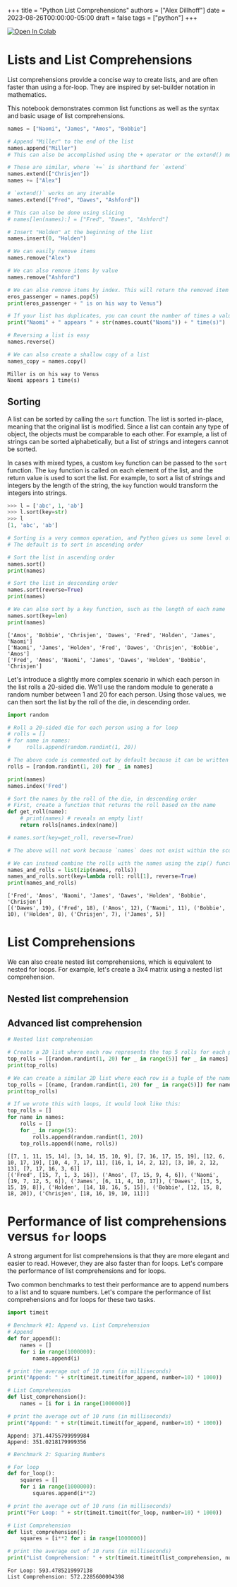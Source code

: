 +++
title = "Python List Comprehensions"
authors = ["Alex Dillhoff"]
date = 2023-08-26T00:00:00-05:00
draft = false
tags = ["python"]
+++

<a target="_blank" href="https://colab.research.google.com/github/ajdillhoff/python-examples/blob/main/basics/list_comprehensions.ipynb">
  <img src="https://colab.research.google.com/assets/colab-badge.svg" alt="Open In Colab"/>
</a>

# Lists and List Comprehensions

List comprehensions provide a concise way to create lists, and are often faster than using a for-loop. They are inspired by set-builder notation in mathematics.

This notebook demonstrates common list functions as well as the syntax and basic usage of list comprehensions.


```python
names = ["Naomi", "James", "Amos", "Bobbie"]

# Append "Miller" to the end of the list
names.append("Miller")
# This can also be accomplished using the + operator or the extend() method

# These are similar, where `+=` is shorthand for `extend`
names.extend(["Chrisjen"])
names += ["Alex"]

# `extend()` works on any iterable
names.extend(["Fred", "Dawes", "Ashford"])

# This can also be done using slicing
# names[len(names):] = ["Fred", "Dawes", "Ashford"]

# Insert "Holden" at the beginning of the list
names.insert(0, "Holden")

# We can easily remove items
names.remove("Alex")

# We can also remove items by value
names.remove("Ashford")

# We can also remove items by index. This will return the removed item
eros_passenger = names.pop(5)
print(eros_passenger + " is on his way to Venus")

# If your list has duplicates, you can count the number of times a value appears
print("Naomi" + " appears " + str(names.count("Naomi")) + " time(s)")

# Reversing a list is easy
names.reverse()

# We can also create a shallow copy of a list
names_copy = names.copy()
```

    Miller is on his way to Venus
    Naomi appears 1 time(s)


## Sorting

A list can be sorted by calling the `sort` function. The list is sorted in-place, meaning that the original list is modified. Since a list can contain any type of object, the objects must be comparable to each other. For example, a list of strings can be sorted alphabetically, but a list of strings and integers cannot be sorted.

In cases with mixed types, a custom `key` function can be passed to the `sort` function. The `key` function is called on each element of the list, and the return value is used to sort the list. For example, to sort a list of strings and integers by the length of the string, the `key` function would transform the integers into strings.

```python
>>> l = ['abc', 1, 'ab']
>>> l.sort(key=str)
>>> l
[1, 'abc', 'ab']
```


```python
# Sorting is a very common operation, and Python gives us some level of control over how the items are sorted.
# The default is to sort in ascending order

# Sort the list in ascending order
names.sort()
print(names)

# Sort the list in descending order
names.sort(reverse=True)
print(names)

# We can also sort by a key function, such as the length of each name
names.sort(key=len)
print(names)

```

    ['Amos', 'Bobbie', 'Chrisjen', 'Dawes', 'Fred', 'Holden', 'James', 'Naomi']
    ['Naomi', 'James', 'Holden', 'Fred', 'Dawes', 'Chrisjen', 'Bobbie', 'Amos']
    ['Fred', 'Amos', 'Naomi', 'James', 'Dawes', 'Holden', 'Bobbie', 'Chrisjen']


Let's introduce a slightly more complex scenario in which each person in the list rolls a 20-sided die. We'll use the random module to generate a random number between 1 and 20 for each person. Using those values, we can then sort the list by the roll of the die, in descending order.


```python
import random

# Roll a 20-sided die for each person using a for loop
# rolls = []
# for name in names:
#     rolls.append(random.randint(1, 20))

# The above code is commented out by default because it can be written more succinctly using a list comprehension
rolls = [random.randint(1, 20) for _ in names]

print(names)
names.index('Fred')

# Sort the names by the roll of the die, in descending order
# First, create a function that returns the roll based on the name
def get_roll(name):
    # print(names) # reveals an empty list!
    return rolls[names.index(name)]

# names.sort(key=get_roll, reverse=True)

# The above will not work because `names` does not exist within the scope of the function.

# We can instead combine the rolls with the names using the zip() function
names_and_rolls = list(zip(names, rolls))
names_and_rolls.sort(key=lambda roll: roll[1], reverse=True)
print(names_and_rolls)
```

    ['Fred', 'Amos', 'Naomi', 'James', 'Dawes', 'Holden', 'Bobbie', 'Chrisjen']
    [('Dawes', 19), ('Fred', 18), ('Amos', 12), ('Naomi', 11), ('Bobbie', 10), ('Holden', 8), ('Chrisjen', 7), ('James', 5)]


# List Comprehensions

We can also create nested list comprehensions, which is equivalent to nested for loops. For example, let's create a 3x4 matrix using a nested list comprehension.

## Nested list comprehension

## Advanced list comprehension


```python
# Nested list comprehension

# Create a 2D list where each row represents the top 5 rolls for each person
top_rolls = [[random.randint(1, 20) for _ in range(5)] for _ in names]
print(top_rolls)

# We can create a similar 2D list where each row is a tuple of the name and the top 5 rolls
top_rolls = [(name, [random.randint(1, 20) for _ in range(5)]) for name in names]
print(top_rolls)

# If we wrote this with loops, it would look like this:
top_rolls = []
for name in names:
    rolls = []
    for _ in range(5):
        rolls.append(random.randint(1, 20))
    top_rolls.append((name, rolls))
```

    [[7, 1, 11, 15, 14], [3, 14, 15, 10, 9], [7, 16, 17, 15, 19], [12, 6, 10, 17, 19], [10, 4, 7, 17, 11], [16, 1, 14, 2, 12], [3, 10, 2, 12, 13], [7, 17, 16, 3, 6]]
    [('Fred', [15, 7, 1, 3, 16]), ('Amos', [7, 15, 9, 4, 6]), ('Naomi', [19, 7, 12, 5, 6]), ('James', [6, 11, 4, 10, 17]), ('Dawes', [13, 5, 15, 19, 8]), ('Holden', [14, 18, 16, 5, 15]), ('Bobbie', [12, 15, 8, 18, 20]), ('Chrisjen', [18, 16, 19, 10, 11])]


# Performance of list comprehensions versus `for` loops

A strong argument for list comprehensions is that they are more elegant and easier to read. However, they are also faster than for loops. Let's compare the performance of list comprehensions and for loops.

Two common benchmarks to test their performance are to append numbers to a list and to square numbers. Let's compare the performance of list comprehensions and for loops for these two tasks.


```python
import timeit

# Benchmark #1: Append vs. List Comprehension
# Append
def for_append():
    names = []
    for i in range(1000000):
        names.append(i)

# print the average out of 10 runs (in milliseconds)
print("Append: " + str(timeit.timeit(for_append, number=10) * 1000))

# List Comprehension
def list_comprehension():
    names = [i for i in range(1000000)]

# print the average out of 10 runs (in milliseconds)
print("Append: " + str(timeit.timeit(for_append, number=10) * 1000))
```

    Append: 371.44755799999984
    Append: 351.0218179999356



```python
# Benchmark 2: Squaring Numbers

# For loop
def for_loop():
    squares = []
    for i in range(1000000):
        squares.append(i**2)

# print the average out of 10 runs (in milliseconds)
print("For Loop: " + str(timeit.timeit(for_loop, number=10) * 1000))

# List Comprehension
def list_comprehension():
    squares = [i**2 for i in range(1000000)]

# print the average out of 10 runs (in milliseconds)
print("List Comprehension: " + str(timeit.timeit(list_comprehension, number=10) * 1000))
```

    For Loop: 593.4785219997138
    List Comprehension: 572.2285600004398

